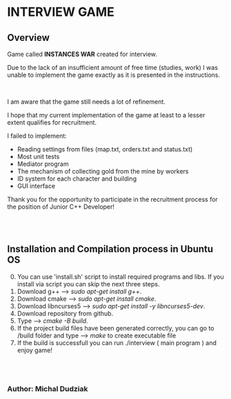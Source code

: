 # INTERVIEW GAME


## Overview

Game called **INSTANCES WAR** created for interview.

Due to the lack of an insufficient amount of free time (studies, work) I was unable to implement the game exactly as 
it is presented in the instructions.

<br/>


I am aware that the game still needs a lot of refinement.

I hope that my current implementation of the game at least to a lesser extent qualifies for recruitment.

I failed to implement:

- Reading settings from files (map.txt, orders.txt and status.txt)
- Most unit tests
- Mediator program
- The mechanism of collecting gold from the mine by workers
- ID system for each character and building
- GUI interface


Thank you for the opportunity to participate in the recruitment process for the position of Junior C++ Developer!

<br/>
<br/>

## Installation and Compilation process in Ubuntu OS

0. You can use 'install.sh' script to install required programs and libs. If you install via script you can skip the next three steps.
1. Download g++ --> *sudo apt-get install g++*.
2. Download cmake --> *sudo apt-get install cmake*.
3. Download libncurses5 --> *sudo apt-get install -y libncurses5-dev*.
4. Download repository from github.
5. Type --> *cmake -B build*.
6. If the project build files have been generated correctly, you can go to /build folder and type --> *make* to create executable file
7. If the build is successfull you can run ./interview ( main program ) and enjoy game!

<br/>
<br/>

### Author: Michal Dudziak